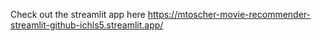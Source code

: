 Check out the streamlit app here https://mtoscher-movie-recommender-streamlit-github-ichls5.streamlit.app/
